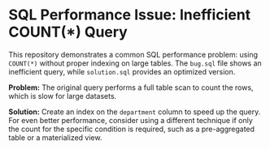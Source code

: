# SQL Performance Issue: Inefficient COUNT(*) Query

This repository demonstrates a common SQL performance problem: using `COUNT(*)` without proper indexing on large tables.  The `bug.sql` file shows an inefficient query, while `solution.sql` provides an optimized version.

**Problem:** The original query performs a full table scan to count the rows, which is slow for large datasets. 

**Solution:** Create an index on the `department` column to speed up the query.  For even better performance, consider using a different technique if only the count for the specific condition is required, such as a pre-aggregated table or a materialized view.
